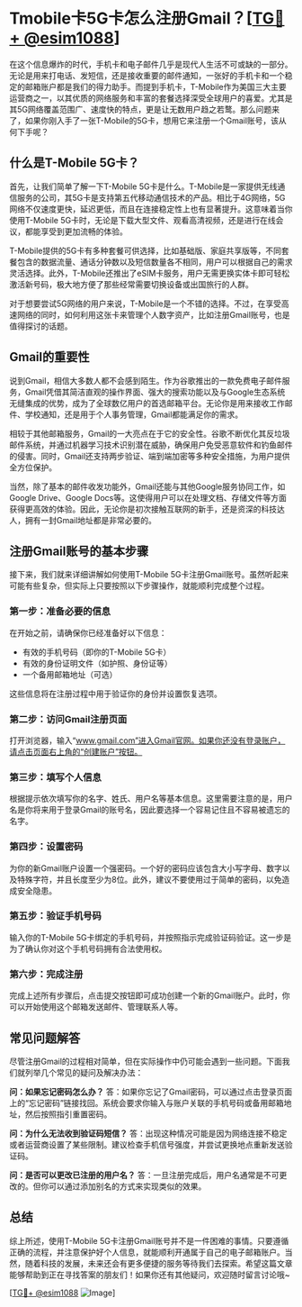 # Tmobile卡5G卡怎么注册Gmail？[[TG💪+ @esim1088](https://t.me/s/esim1088)]

在这个信息爆炸的时代，手机卡和电子邮件几乎是现代人生活不可或缺的一部分。无论是用来打电话、发短信，还是接收重要的邮件通知，一张好的手机卡和一个稳定的邮箱账户都是我们的得力助手。而提到手机卡，T-Mobile作为美国三大主要运营商之一，以其优质的网络服务和丰富的套餐选择深受全球用户的喜爱。尤其是其5G网络覆盖范围广、速度快的特点，更是让无数用户趋之若鹜。那么问题来了，如果你刚入手了一张T-Mobile的5G卡，想用它来注册一个Gmail账号，该从何下手呢？

## 什么是T-Mobile 5G卡？

首先，让我们简单了解一下T-Mobile 5G卡是什么。T-Mobile是一家提供无线通信服务的公司，其5G卡是支持第五代移动通信技术的产品。相比于4G网络，5G网络不仅速度更快，延迟更低，而且在连接稳定性上也有显著提升。这意味着当你使用T-Mobile 5G卡时，无论是下载大型文件、观看高清视频，还是进行在线会议，都能享受到更加流畅的体验。

T-Mobile提供的5G卡有多种套餐可供选择，比如基础版、家庭共享版等，不同套餐包含的数据流量、通话分钟数以及短信数量各不相同，用户可以根据自己的需求灵活选择。此外，T-Mobile还推出了eSIM卡服务，用户无需更换实体卡即可轻松激活新号码，极大地方便了那些经常需要切换设备或出国旅行的人群。

对于想要尝试5G网络的用户来说，T-Mobile是一个不错的选择。不过，在享受高速网络的同时，如何利用这张卡来管理个人数字资产，比如注册Gmail账号，也是值得探讨的话题。

## Gmail的重要性

说到Gmail，相信大多数人都不会感到陌生。作为谷歌推出的一款免费电子邮件服务，Gmail凭借其简洁直观的操作界面、强大的搜索功能以及与Google生态系统无缝集成的优势，成为了全球数亿用户的首选邮箱平台。无论你是用来接收工作邮件、学校通知，还是用于个人事务管理，Gmail都能满足你的需求。

相较于其他邮箱服务，Gmail的一大亮点在于它的安全性。谷歌不断优化其反垃圾邮件系统，并通过机器学习技术识别潜在威胁，确保用户免受恶意软件和钓鱼邮件的侵害。同时，Gmail还支持两步验证、端到端加密等多种安全措施，为用户提供全方位保护。

当然，除了基本的邮件收发功能外，Gmail还能与其他Google服务协同工作，如Google Drive、Google Docs等。这使得用户可以在处理文档、存储文件等方面获得更高效的体验。因此，无论你是初次接触互联网的新手，还是资深的科技达人，拥有一封Gmail地址都是非常必要的。

## 注册Gmail账号的基本步骤

接下来，我们就来详细讲解如何使用T-Mobile 5G卡注册Gmail账号。虽然听起来可能有些复杂，但实际上只要按照以下步骤操作，就能顺利完成整个过程。

### 第一步：准备必要的信息

在开始之前，请确保你已经准备好以下信息：
- 有效的手机号码（即你的T-Mobile 5G卡）
- 有效的身份证明文件（如护照、身份证等）
- 一个备用邮箱地址（可选）

这些信息将在注册过程中用于验证你的身份并设置恢复选项。

### 第二步：访问Gmail注册页面

打开浏览器，输入“www.gmail.com”进入Gmail官网。如果你还没有登录账户，请点击页面右上角的“创建账户”按钮。

### 第三步：填写个人信息

根据提示依次填写你的名字、姓氏、用户名等基本信息。这里需要注意的是，用户名是你将来用于登录Gmail的账号名，因此要选择一个容易记住且不容易被遗忘的名字。

### 第四步：设置密码

为你的新Gmail账户设置一个强密码。一个好的密码应该包含大小写字母、数字以及特殊字符，并且长度至少为8位。此外，建议不要使用过于简单的密码，以免造成安全隐患。

### 第五步：验证手机号码

输入你的T-Mobile 5G卡绑定的手机号码，并按照指示完成验证码验证。这一步是为了确认你对这个手机号码拥有合法使用权。

### 第六步：完成注册

完成上述所有步骤后，点击提交按钮即可成功创建一个新的Gmail账户。此时，你可以开始使用这个邮箱发送邮件、管理联系人等。

## 常见问题解答

尽管注册Gmail的过程相对简单，但在实际操作中仍可能会遇到一些问题。下面我们就列举几个常见的疑问及解决办法：

**问：如果忘记密码怎么办？**
答：如果你忘记了Gmail密码，可以通过点击登录页面上的“忘记密码”链接找回。系统会要求你输入与账户关联的手机号码或备用邮箱地址，然后按照指引重置密码。

**问：为什么无法收到验证码短信？**
答：出现这种情况可能是因为网络连接不稳定或者运营商设置了某些限制。建议检查手机信号强度，并尝试更换地点重新发送验证码。

**问：是否可以更改已注册的用户名？**
答：一旦注册完成后，用户名通常是不可更改的。但你可以通过添加别名的方式来实现类似的效果。

## 总结

综上所述，使用T-Mobile 5G卡注册Gmail账号并不是一件困难的事情。只要遵循正确的流程，并注意保护好个人信息，就能顺利开通属于自己的电子邮箱账户。当然，随着科技的发展，未来还会有更多便捷的服务等待我们去探索。希望这篇文章能够帮助到正在寻找答案的朋友们！如果你还有其他疑问，欢迎随时留言讨论哦~

[[TG💪+ @esim1088](https://t.me/s/esim1088) ![Image](https://i.postimg.cc/4NQfJmqS/Snipaste-2025-05-13-00-14-12.png)]